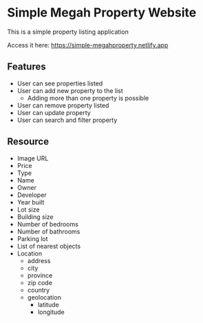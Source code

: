 # Simple Megah Property Website

This is a simple property listing application

Access it here: https://simple-megahproperty.netlify.app

## Features

- User can see properties listed
- User can add new property to the list
  - Adding more than one property is possible
- User can remove property listed
- User can update property
- User can search and filter property

## Resource

- Image URL
- Price
- Type
- Name
- Owner
- Developer
- Year built
- Lot size
- Building size
- Number of bedrooms
- Number of bathrooms
- Parking lot
- List of nearest objects
- Location
  - address
  - city
  - province
  - zip code
  - country
  - geolocation
    - latitude
    - longitude
